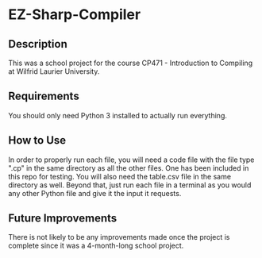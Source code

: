 # EZ-Sharp-Compiler
## Description
This was a school project for the course CP471 - Introduction to Compiling at Wilfrid Laurier University.
## Requirements
You should only need Python 3 installed to actually run everything.
## How to Use
In order to properly run each file, you will need a code file with the file type ".cp" in the same directory as all the other files. One has been included in this repo for testing. You will also need the table.csv file in the same directory as well. Beyond that, just run each file in a terminal as you would any other Python file and give it the input it requests.
## Future Improvements
There is not likely to be any improvements made once the project is complete since it was a 4-month-long school project.
